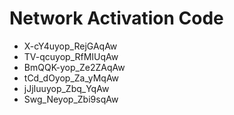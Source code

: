 # Network Activation Code
* X-cY4uyop_RejGAqAw
* TV-qcuyop_RfMIUqAw
* BmQQK-yop_Ze2ZAqAw
* tCd_dOyop_Za_yMqAw
* jJjIuuyop_Zbq_YqAw
* Swg_Neyop_Zbi9sqAw